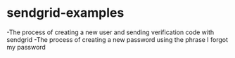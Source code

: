 # sendgrid-examples
-The process of creating a new user and sending verification code with sendgrid
-The process of creating a new password using the phrase I forgot my password
